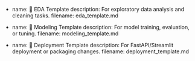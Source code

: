 - name: 🧹 EDA Template
  description: For exploratory data analysis and cleaning tasks.
  filename: eda_template.md

- name: 🤖 Modeling Template
  description: For model training, evaluation, or tuning.
  filename: modeling_template.md

- name: 🚀 Deployment Template
  description: For FastAPI/Streamlit deployment or packaging changes.
  filename: deployment_template.md